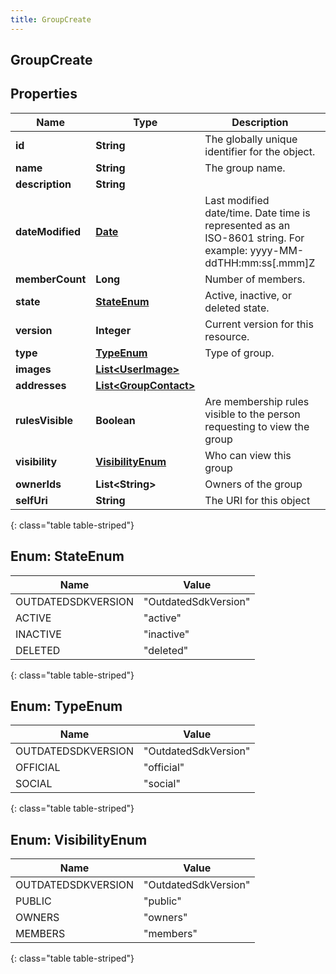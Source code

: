 ```yaml
---
title: GroupCreate
---
```


## GroupCreate

## Properties

| Name             | Type                                                                 | Description                                                                                                      | Notes      |
| ---------------- | -------------------------------------------------------------------- | ---------------------------------------------------------------------------------------------------------------- | ---------- |
| **id**           | <!----><!---->**String**<!---->                                      | The globally unique identifier for the object.                                                                   | [optional] |
| **name**         | <!----><!---->**String**<!---->                                      | The group name.                                                                                                  |            |
| **description**  | <!----><!---->**String**<!---->                                      |                                                                                                                  | [optional] |
| **dateModified** | <!----><!---->[**Date**](Date.md)<!---->                             | Last modified date/time. Date time is represented as an ISO-8601 string. For example: yyyy-MM-ddTHH:mm:ss[.mmm]Z | [optional] |
| **memberCount**  | <!----><!---->**Long**<!---->                                        | Number of members.                                                                                               | [optional] |
| **state**        | [**StateEnum**](#StateEnum)<!---->                                   | Active, inactive, or deleted state.                                                                              | [optional] |
| **version**      | <!----><!---->**Integer**<!---->                                     | Current version for this resource.                                                                               | [optional] |
| **type**         | [**TypeEnum**](#TypeEnum)<!---->                                     | Type of group.                                                                                                   |            |
| **images**       | <!----><!---->[**List&lt;UserImage&gt;**](UserImage.md)<!---->       |                                                                                                                  | [optional] |
| **addresses**    | <!----><!---->[**List&lt;GroupContact&gt;**](GroupContact.md)<!----> |                                                                                                                  | [optional] |
| **rulesVisible** | <!----><!---->**Boolean**<!---->                                     | Are membership rules visible to the person requesting to view the group                                          |            |
| **visibility**   | [**VisibilityEnum**](#VisibilityEnum)<!---->                         | Who can view this group                                                                                          |            |
| **ownerIds**     | <!----><!---->**List&lt;String&gt;**<!---->                          | Owners of the group                                                                                              | [optional] |
| **selfUri**      | <!----><!---->**String**<!---->                                      | The URI for this object                                                                                          | [optional] |

{: class="table table-striped"}

<a name="StateEnum"></a>

## Enum: StateEnum

| Name               | Value                          |
| ------------------ | ------------------------------ |
| OUTDATEDSDKVERSION | &quot;OutdatedSdkVersion&quot; |
| ACTIVE             | &quot;active&quot;             |
| INACTIVE           | &quot;inactive&quot;           |
| DELETED            | &quot;deleted&quot;            |

{: class="table table-striped"}

<a name="TypeEnum"></a>

## Enum: TypeEnum

| Name               | Value                          |
| ------------------ | ------------------------------ |
| OUTDATEDSDKVERSION | &quot;OutdatedSdkVersion&quot; |
| OFFICIAL           | &quot;official&quot;           |
| SOCIAL             | &quot;social&quot;             |

{: class="table table-striped"}

<a name="VisibilityEnum"></a>

## Enum: VisibilityEnum

| Name               | Value                          |
| ------------------ | ------------------------------ |
| OUTDATEDSDKVERSION | &quot;OutdatedSdkVersion&quot; |
| PUBLIC             | &quot;public&quot;             |
| OWNERS             | &quot;owners&quot;             |
| MEMBERS            | &quot;members&quot;            |

{: class="table table-striped"}
